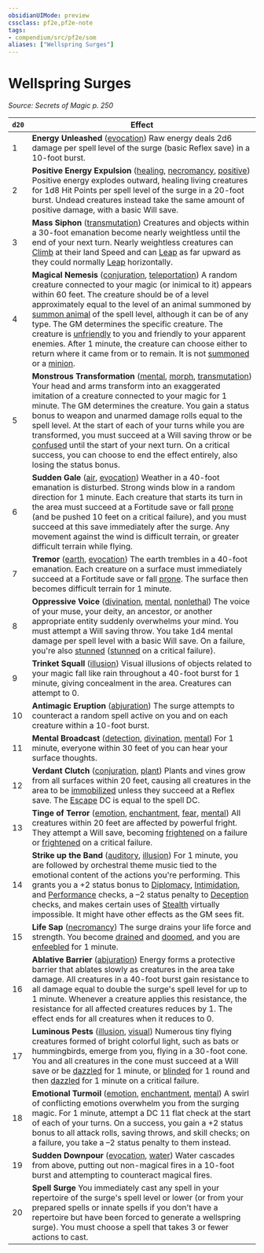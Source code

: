 ```yaml
---
obsidianUIMode: preview
cssclass: pf2e,pf2e-note
tags:
- compendium/src/pf2e/som
aliases: ["Wellspring Surges"]
---
```

# Wellspring Surges  
*Source: Secrets of Magic p. 250*  

| `d20` | Effect |
|-------|--------|
| 1 | **Energy Unleashed** ([evocation](../traits/evocation.md)) Raw energy deals 2d6 damage per spell level of the surge (basic Reflex save) in a 10-foot burst. |
| 2 | **Positive Energy Expulsion** ([healing](../traits/healing.md), [necromancy](../traits/necromancy.md), [positive](../traits/positive.md)) Positive energy explodes outward, healing living creatures for 1d8 Hit Points per spell level of the surge in a 20-foot burst. Undead creatures instead take the same amount of positive damage, with a basic Will save. |
| 3 | **Mass Siphon** ([transmutation](../traits/transmutation.md)) Creatures and objects within a 30-foot emanation become nearly weightless until the end of your next turn. Nearly weightless creatures can [Climb](../actions/climb.md) at their land Speed and can [Leap](../actions/leap.md) as far upward as they could normally [Leap](../actions/leap.md) horizontally. |
| 4 | **Magical Nemesis** ([conjuration](../traits/conjuration.md), [teleportation](../traits/teleportation.md)) A random creature connected to your magic (or inimical to it) appears within 60 feet. The creature should be of a level approximately equal to the level of an animal summoned by [summon animal](../../Compendium/spells/summon-animal.md) of the spell level, although it can be of any type. The GM determines the specific creature. The creature is [unfriendly](../conditions.md#Unfriendly) to you and friendly to your apparent enemies. After 1 minute, the creature can choose either to return where it came from or to remain. It is not [summoned](../traits/summoned.md) or a [minion](../traits/minion.md). |
| 5 | **Monstrous Transformation** ([mental](../traits/mental.md), [morph](../traits/morph.md), [transmutation](../traits/transmutation.md)) Your head and arms transform into an exaggerated imitation of a creature connected to your magic for 1 minute. The GM determines the creature. You gain a status bonus to weapon and unarmed damage rolls equal to the spell level. At the start of each of your turns while you are transformed, you must succeed at a Will saving throw or be [confused](../conditions.md#Confused) until the start of your next turn. On a critical success, you can choose to end the effect entirely, also losing the status bonus. |
| 6 | **Sudden Gale** ([air](../traits/air.md), [evocation](../traits/evocation.md)) Weather in a 40-foot emanation is disturbed. Strong winds blow in a random direction for 1 minute. Each creature that starts its turn in the area must succeed at a Fortitude save or fall [prone](../conditions.md#Prone) (and be pushed 10 feet on a critical failure), and you must succeed at this save immediately after the surge. Any movement against the wind is difficult terrain, or greater difficult terrain while flying. |
| 7 | **Tremor** ([earth](../traits/earth.md), [evocation](../traits/evocation.md)) The earth trembles in a 40-foot emanation. Each creature on a surface must immediately succeed at a Fortitude save or fall [prone](../conditions.md#Prone). The surface then becomes difficult terrain for 1 minute. |
| 8 | **Oppressive Voice** ([divination](../traits/divination.md), [mental](../traits/mental.md), [nonlethal](../traits/nonlethal.md)) The voice of your muse, your deity, an ancestor, or another appropriate entity suddenly overwhelms your mind. You must attempt a Will saving throw. You take 1d4 mental damage per spell level with a basic Will save. On a failure, you're also [stunned](../conditions.md#Stunned) ([stunned](../conditions.md#Stunned) on a critical failure). |
| 9 | **Trinket Squall** ([illusion](../traits/illusion.md)) Visual illusions of objects related to your magic fall like rain throughout a 40-foot burst for 1 minute, giving concealment in the area. Creatures can attempt to 0. |
| 10 | **Antimagic Eruption** ([abjuration](../traits/abjuration.md)) The surge attempts to counteract a random spell active on you and on each creature within a 10-foot burst. |
| 11 | **Mental Broadcast** ([detection](../traits/detection.md), [divination](../traits/divination.md), [mental](../traits/mental.md)) For 1 minute, everyone within 30 feet of you can hear your surface thoughts. |
| 12 | **Verdant Clutch** ([conjuration](../traits/conjuration.md), [plant](../traits/plant.md)) Plants and vines grow from all surfaces within 20 feet, causing all creatures in the area to be [immobilized](../conditions.md#Immobilized) unless they succeed at a Reflex save. The [Escape](../actions/escape.md) DC is equal to the spell DC. |
| 13 | **Tinge of Terror** ([emotion](../traits/emotion.md), [enchantment](../traits/enchantment.md), [fear](../traits/fear.md), [mental](../traits/mental.md)) All creatures within 20 feet are affected by powerful fright. They attempt a Will save, becoming [frightened](../conditions.md#Frightened) on a failure or [frightened](../conditions.md#Frightened) on a critical failure. |
| 14 | **Strike up the Band** ([auditory](../traits/auditory.md), [illusion](../traits/illusion.md)) For 1 minute, you are followed by orchestral theme music tied to the emotional content of the actions you're performing. This grants you a +2 status bonus to [Diplomacy](../../Compendium/skills.md#Diplomacy), [Intimidation](../../Compendium/skills.md#Intimidation), and [Performance](../../Compendium/skills.md#Performance) checks, a –2 status penalty to [Deception](../../Compendium/skills.md#Deception) checks, and makes certain uses of [Stealth](../../Compendium/skills.md#Stealth) virtually impossible. It might have other effects as the GM sees fit. |
| 15 | **Life Sap** ([necromancy](../traits/necromancy.md)) The surge drains your life force and strength. You become [drained](../conditions.md#Drained) and [doomed](../conditions.md#Doomed), and you are [enfeebled](../conditions.md#Enfeebled) for 1 minute. |
| 16 | **Ablative Barrier** ([abjuration](../traits/abjuration.md)) Energy forms a protective barrier that ablates slowly as creatures in the area take damage. All creatures in a 40-foot burst gain resistance to all damage equal to double the surge's spell level for up to 1 minute. Whenever a creature applies this resistance, the resistance for all affected creatures reduces by 1. The effect ends for all creatures when it reduces to 0. |
| 17 | **Luminous Pests** ([illusion](../traits/illusion.md), [visual](../traits/visual.md)) Numerous tiny flying creatures formed of bright colorful light, such as bats or hummingbirds, emerge from you, flying in a 30-foot cone. You and all creatures in the cone must succeed at a Will save or be [dazzled](../conditions.md#Dazzled) for 1 minute, or [blinded](../conditions.md#Blinded) for 1 round and then [dazzled](../conditions.md#Dazzled) for 1 minute on a critical failure. |
| 18 | **Emotional Turmoil** ([emotion](../traits/emotion.md), [enchantment](../traits/enchantment.md), [mental](../traits/mental.md)) A swirl of conflicting emotions overwhelm you from the surging magic. For 1 minute, attempt a DC 11 flat check at the start of each of your turns. On a success, you gain a +2 status bonus to all attack rolls, saving throws, and skill checks; on a failure, you take a –2 status penalty to them instead. |
| 19 | **Sudden Downpour** ([evocation](../traits/evocation.md), [water](../traits/water.md)) Water cascades from above, putting out non-magical fires in a 10-foot burst and attempting to counteract magical fires. |
| 20 | **Spell Surge** You immediately cast any spell in your repertoire of the surge's spell level or lower (or from your prepared spells or innate spells if you don't have a repertoire but have been forced to generate a wellspring surge). You must choose a spell that takes 3 or fewer actions to cast. |